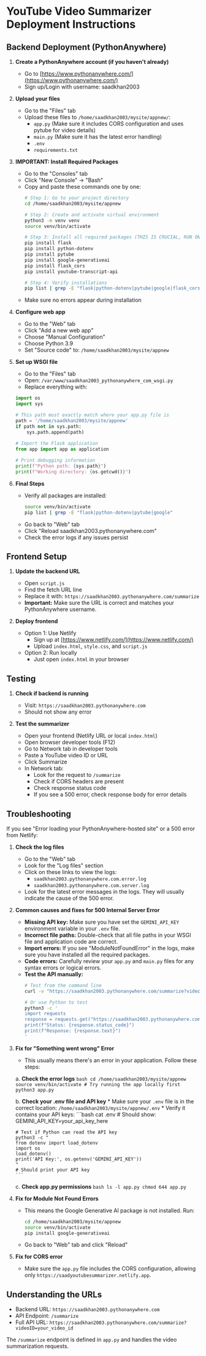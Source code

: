 # YouTube Video Summarizer Deployment Instructions

## Backend Deployment (PythonAnywhere)

1.  **Create a PythonAnywhere account (if you haven't already)**
    *   Go to [https://www.pythonanywhere.com/](https://www.pythonanywhere.com/)
    *   Sign up/Login with username: saadkhan2003

2.  **Upload your files**
    *   Go to the "Files" tab
    *   Upload these files to `/home/saadkhan2003/mysite/appnew/`:
        - `app.py` (Make sure it includes CORS configuration and uses pytube for video details)
        - `main.py` (Make sure it has the latest error handling)
        - `.env`
        - `requirements.txt`

3.  **IMPORTANT: Install Required Packages**
    *   Go to the "Consoles" tab
    *   Click "New Console" → "Bash"
    *   Copy and paste these commands one by one:
         ```bash
         # Step 1: Go to your project directory
         cd /home/saadkhan2003/mysite/appnew

         # Step 2: Create and activate virtual environment
         python3 -m venv venv
         source venv/bin/activate

         # Step 3: Install all required packages (THIS IS CRUCIAL, RUN ONE BY ONE)
         pip install flask
         pip install python-dotenv
         pip install pytube
         pip install google-generativeai
         pip install flask_cors
         pip install youtube-transcript-api

         # Step 4: Verify installations
         pip list | grep -E "flask|python-dotenv|pytube|google|flask_cors|youtube-transcript-api"
         ```
    *   Make sure no errors appear during installation

4.  **Configure web app**
    *   Go to the "Web" tab
    *   Click "Add a new web app"
    *   Choose "Manual Configuration"
    *   Choose Python 3.9
    *   Set "Source code" to: `/home/saadkhan2003/mysite/appnew`

5.  **Set up WSGI file**
    *   Go to the "Files" tab
    *   Open: `/var/www/saadkhan2003_pythonanywhere_com_wsgi.py`
    *   Replace everything with:
    ```python
    import os
    import sys

    # This path must exactly match where your app.py file is
    path = '/home/saadkhan2003/mysite/appnew'
    if path not in sys.path:
        sys.path.append(path)
        
    # Import the Flask application
    from app import app as application

    # Print debugging information
    print(f"Python path: {sys.path}")
    print(f"Working directory: {os.getcwd()}")
    ```

6.  **Final Steps**
    *   Verify all packages are installed:
        ```bash
        source venv/bin/activate
        pip list | grep -E "flask|python-dotenv|pytube|google"
        ```
    *   Go back to "Web" tab
    *   Click "Reload saadkhan2003.pythonanywhere.com"
    *   Check the error logs if any issues persist

## Frontend Setup

1.  **Update the backend URL**
    *   Open `script.js`
    *   Find the fetch URL line
    *   Replace it with: `https://saadkhan2003.pythonanywhere.com/summarize`
    *   **Important:** Make sure the URL is correct and matches your PythonAnywhere username.

2.  **Deploy frontend**
    *   Option 1: Use Netlify
        - Sign up at [https://www.netlify.com/](https://www.netlify.com/)
        - Upload `index.html`, `style.css`, and `script.js`
    *   Option 2: Run locally
        - Just open `index.html` in your browser

## Testing

1.  **Check if backend is running**
    *   Visit: `https://saadkhan2003.pythonanywhere.com`
    *   Should not show any error

2.  **Test the summarizer**
    *   Open your frontend (Netlify URL or local `index.html`)
    *   Open browser developer tools (F12)
    *   Go to Network tab in developer tools
    *   Paste a YouTube video ID or URL
    *   Click Summarize
    *   In Network tab:
        - Look for the request to `/summarize`
        - Check if CORS headers are present
        - Check response status code
        - If you see a 500 error, check response body for error details

## Troubleshooting

If you see "Error loading your PythonAnywhere-hosted site" or a 500 error from Netlify:

1.  **Check the log files**
    *   Go to the "Web" tab
    *   Look for the "Log files" section
    *   Click on these links to view the logs:
        - `saadkhan2003.pythonanywhere.com.error.log`
        - `saadkhan2003.pythonanywhere.com.server.log`
    *   Look for the latest error messages in the logs. They will usually indicate the cause of the 500 error.

2.  **Common causes and fixes for 500 Internal Server Error**
    *   **Missing API key:** Make sure you have set the `GEMINI_API_KEY` environment variable in your `.env` file.
    *   **Incorrect file paths:** Double-check that all file paths in your WSGI file and application code are correct.
    *   **Import errors:** If you see "ModuleNotFoundError" in the logs, make sure you have installed all the required packages.
    *   **Code errors:** Carefully review your `app.py` and `main.py` files for any syntax errors or logical errors.
    *   **Test the API manually:**
        ```bash
        # Test from the command line
        curl -v "https://saadkhan2003.pythonanywhere.com/summarize?videoID=EgMcfcrOS0c"
        
        # Or use Python to test
        python3 -c '
        import requests
        response = requests.get("https://saadkhan2003.pythonanywhere.com/summarize?videoID=EgMcfcrOS0c")
        print(f"Status: {response.status_code}")
        print(f"Response: {response.text}")
        '
        ```

3.  **Fix for "Something went wrong" Error**
    *   This usually means there's an error in your application. Follow these steps:
    
    a. **Check the error logs**
        ```bash
        cd /home/saadkhan2003/mysite/appnew
        source venv/bin/activate
        # Try running the app locally first
        python3 app.py
        ```
    
    b. **Check your .env file and API key**
        * Make sure your `.env` file is in the correct location: `/home/saadkhan2003/mysite/appnew/.env`
        * Verify it contains your API keys:
        ```bash
        cat .env
        # Should show: GEMINI_API_KEY=your_api_key_here
        
        # Test if Python can read the API key
        python3 -c "
        from dotenv import load_dotenv
        import os
        load_dotenv()
        print('API Key:', os.getenv('GEMINI_API_KEY'))
        "
        # Should print your API key
        ```
    
    c. **Check app.py permissions**
        ```bash
        ls -l app.py
        chmod 644 app.py
        ```

4.  **Fix for Module Not Found Errors**
    *   This means the Google Generative AI package is not installed. Run:
        ```bash
        cd /home/saadkhan2003/mysite/appnew
        source venv/bin/activate
        pip install google-generativeai
        ```
    *   Go back to "Web" tab and click "Reload"

5.  **Fix for CORS error**
    *   Make sure the `app.py` file includes the CORS configuration, allowing only `https://saadyoutubesummarizer.netlify.app`.

## Understanding the URLs

- Backend URL: `https://saadkhan2003.pythonanywhere.com`
- API Endpoint: `/summarize`
- Full API URL: `https://saadkhan2003.pythonanywhere.com/summarize?videoID=your_video_id`

The `/summarize` endpoint is defined in `app.py` and handles the video summarization requests.
